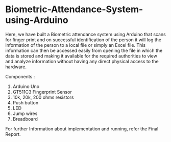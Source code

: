# Biometric-Attendance-System-using-Arduino
Here, we have built a Biometric attendance system using Arduino that scans for finger print and on successful identification of the person it will log the information of the person to a local file or simply an Excel file. This information can then be accessed easily from opening the file in which the data is stored and making it available for the required authorities to view and analyze information without having any direct physical access to the hardware. 

Components : 
1. Arduino Uno
2. GT511C3 Fingerprint Sensor
3. 10k, 20k, 200 ohms resistors
4. Push button 
5. LED
6. Jump wires
7. Breadboard

For further Information about implementation and running, refer the Final Report.

